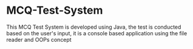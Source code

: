 # MCQ-Test-System
This MCQ Test System is developed using Java, the test is conducted based on the user's input, it is a console based application using the file reader and OOPs concept
